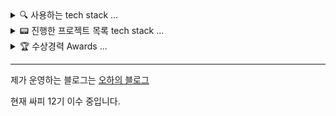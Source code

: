 
<details>
<summary>
  🔍 사용하는 tech stack ... 
</summary>
  
### AI
<img src="https://img.shields.io/badge/Python-3766AB?style=flat-square&logo=Python&logoColor=white"/>
<img src="https://img.shields.io/badge/TensorFlow-FF6F00?style=flat-square&logo=TensorFlow&logoColor=white"/>
<img src="https://img.shields.io/badge/Keras-D00000?style=flat-square&logo=Keras&logoColor=white"/>

### Front
<img src="https://img.shields.io/badge/Node.js-339933?style=for-the-badge&logo=Node.js&logoColor=white">
<img src="https://img.shields.io/badge/Flutter-%2302569B.svg?style=for-the-badge&logo=Flutter&logoColor=white">

### Back
<img src="https://img.shields.io/badge/java-007396?style=for-the-badge&logo=OpenJDK&logoColor=white">
<img src="https://img.shields.io/badge/Spring-6DB33F?style=for-the-badge&logo=Spring&logoColor=white">

### Architecture
<img src="https://img.shields.io/badge/Amazon%20EC2-FF9900?style=for-the-badge&logo=Amazon%20EC2&logoColor=white">
<img src="https://img.shields.io/badge/Amazon%20S3-569A31?style=for-the-badge&logo=Amazon%20S3&logoColor=white">

</details>

<details>
<summary>
  📟 진행한 프로젝트 목록 tech stack ... 
</summary>

|#|프로젝트 제목| 역할 | 기술 | 비고 |
|---|---|---|---|---|
|01| [강화학습기반 2D 환경 내 물류이동 최적화 에이전트, Urein](https://github.com/xman227/PROJECT-shipment-process-optimization) | AI | python, GCP | |
|02| [인공지능 식단관리 앱, Makeat](https://play.google.com/store/apps/details?id=com.makeat.makeat&hl=en_US)| PM, 프론트, AI | python, Flutter, AWS | 우수상 |
|03| [Oak(상추) 자동 재배 키트 서비스, Oak's kindergarden](https://github.com/K-CMAT/Plant-sKinderGarden) | 백엔드, AI | Express.js, FLASK | 대상 |
|04| [인하대 공지사항, 강의평가 간편확인 서비스, InfoU](https://github.com/INfoU-INHA-for-U/INfoU) | 프론트 | Flutter | |
|05| [입지기반 부동산 매물 정보제공 서비스](https://github.com/zipchack) | 백엔드,AI | Spring, FAST API | 우수상 |
</details>


<details>
<summary>
🏆 수상경력 Awards ...
</summary>
  

  - **2022년**
      - [한국 정보기술학회 "내시균형 기반 그룹 추천 시스템" 우수논문상](https://www.dbpia.co.kr/journal/articleDetail?nodeId=NODE11183843)
      - 인하 인공지능 객체 탐지 해커톤 최우수상
      - SQLD 취득
        

  - **2023년**
      - SK C&C 기업 주도 프로젝트 "인공지능 기반 식단관리 앱 Makeat" 우수상
      - Chiangmai CAMT HACKATHON "Automation SmartFarm System" Winner 대상
      - ADsP 취득

  - **2024년**
      - 펀드투자 권유대행인 취득
      - 빅데이터 분석기사 (BAE) 취득
      - 미래에셋 금융서비스 금융인 양성과정 (금융 투자 세일즈) 최우수상 
      - 삼성 청년 SW 아카데미(SSAFY) 합격



</details>

---
제가 운영하는 블로그는 [오하의 블로그](https://blog.naver.com/oha_27)

현재 싸피 12기 이수 중입니다.
